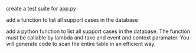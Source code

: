 create a test suite for app.py


add a function to list all support cases in the database 

add a python function to list all support cases in the database. The function must be callable by lambda and take and event and context paramater. You will generate code to scan the entire table in an efficient way.

